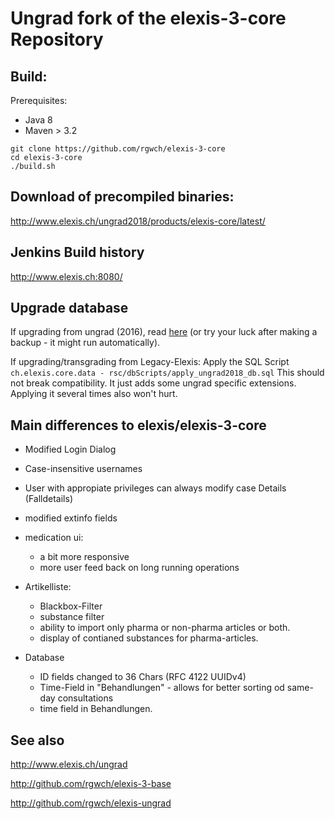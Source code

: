 # Ungrad fork of the elexis-3-core Repository

## Build:

Prerequisites:

* Java 8
* Maven > 3.2

```
git clone https://github.com/rgwch/elexis-3-core
cd elexis-3-core
./build.sh
```
## Download of precompiled binaries:

<http://www.elexis.ch/ungrad2018/products/elexis-core/latest/>

## Jenkins Build history

<http://www.elexis.ch:8080/>

## Upgrade database

If upgrading from ungrad (2016), read [here](http://www.elexis.ch/ungrad/reference/update_34/) (or try your luck after making a backup - it might run automatically).

If upgrading/transgrading from Legacy-Elexis: Apply the SQL Script `ch.elexis.core.data - rsc/dbScripts/apply_ungrad2018_db.sql`
This should not break compatibility. It just adds some ungrad specific extensions. Applying it several times also won't hurt.

## Main differences to elexis/elexis-3-core

* Modified Login Dialog

* Case-insensitive usernames

* User with appropiate privileges can always modify case Details (Falldetails) 

* modified extinfo fields

* medication ui:
  * a bit more responsive
  * more user feed back on long running operations
  
* Artikelliste: 
   * Blackbox-Filter
   * substance filter
   * ability to import only pharma or non-pharma articles or both.
   * display of contianed substances for pharma-articles.
  
* Database
    * ID fields changed to 36 Chars (RFC 4122 UUIDv4)
    * Time-Field in "Behandlungen" - allows for better sorting od same-day consultations
    * time field in Behandlungen.

## See also

<http://www.elexis.ch/ungrad>

<http://github.com/rgwch/elexis-3-base>

<http://github.com/rgwch/elexis-ungrad>
